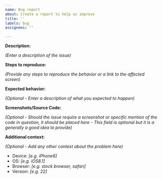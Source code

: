 ```yaml
---
name: Bug report
about: Create a report to help us improve
title: ''
labels: bug
assignees: ''

---
```


**Description:**

_(Enter a description of the issue)_

**Steps to reproduce:**

_(Provide any steps to reproduce the behavior or a link to the affected screen)_

**Expected behavior:**

_(Optional - Enter a description of what you expected to happen)_

**Screenshots/Source Code:**

_(Optional - Should the issue require a screenshot or specific mention of the code in question, it should be placed here - This field is optional but it is a generally a good idea to provide)_

**Additional context:**

_(Optional - Add any other context about the problem here)_
- Device: _[e.g. iPhone6]_
 - OS: _[e.g. iOS8.1]_
 - Browser: _[e.g. stock browser, safari]_
 - Version: _[e.g. 22]_
